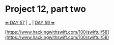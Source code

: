 # Project 12, part two

[⬅ DAY 57](../day_57) | [..](../) | [DAY 59 ➡](../day_59)

[https://www.hackingwithswift.com/100/swiftui/58](https://www.hackingwithswift.com/100/swiftui/58)
